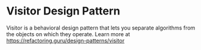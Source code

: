 # Visitor Design Pattern
Visitor is a behavioral design pattern that lets you separate algorithms from the objects on which they operate.
Learn more at https://refactoring.guru/design-patterns/visitor
